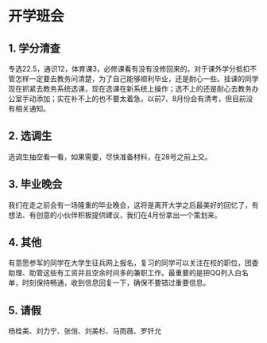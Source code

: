 # 开学班会

## 1. 学分清查

专选22.5，通识12，体育课3，必修课看有没有没修回来的。对于课外学分抵扣不管怎样一定要去教务问清楚，为了自己能够顺利毕业，还是耐心一些。挂课的同学现在抓紧去教务系统选课，现在选课在新系统上操作；选不上的还是耐心去教务办公室手动添加；实在补不上的也不要太着急，以前7、8月份会有清考，但目前没有相关通知。

## 2. 选调生

选调生抽空看一看，如果需要，尽快准备材料，在28号之前上交。

## 3. 毕业晚会

我们在走之前会有一场隆重的毕业晚会，这将是离开大学之后最美好的回忆了，有想法、有创意的小伙伴积极提供建议，我们在4月份拿出一个策划来。

## 4. 其他

有意愿参军的同学在大学生征兵网上报名，复习的同学可以关注在校的职位，团委助理、助管这些有工资并且空余时间多的兼职工作。最重要的是把QQ列入白名单，时刻保持畅通，收到信息回复一下，确保不要错过重要信息。

## 5. 请假

杨桂美、刘力宁、张俏、刘美杉、马雨薇、罗钎允

